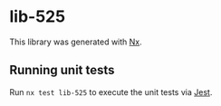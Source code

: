# lib-525

This library was generated with [Nx](https://nx.dev).

## Running unit tests

Run `nx test lib-525` to execute the unit tests via [Jest](https://jestjs.io).
